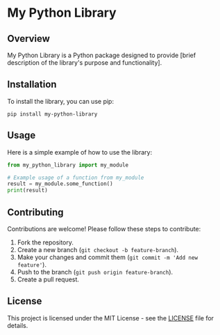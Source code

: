 # My Python Library

## Overview
My Python Library is a Python package designed to provide [brief description of the library's purpose and functionality]. 

## Installation
To install the library, you can use pip:

```
pip install my-python-library
```

## Usage
Here is a simple example of how to use the library:

```python
from my_python_library import my_module

# Example usage of a function from my_module
result = my_module.some_function()
print(result)
```

## Contributing
Contributions are welcome! Please follow these steps to contribute:

1. Fork the repository.
2. Create a new branch (`git checkout -b feature-branch`).
3. Make your changes and commit them (`git commit -m 'Add new feature'`).
4. Push to the branch (`git push origin feature-branch`).
5. Create a pull request.

## License
This project is licensed under the MIT License - see the [LICENSE](LICENSE) file for details.